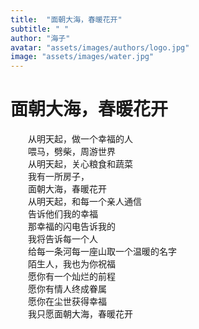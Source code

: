 ```yaml
---
title:  "面朝大海，春暖花开"
subtitle: " "
author: "海子"
avatar: "assets/images/authors/logo.jpg"
image: "assets/images/water.jpg"
---
```


# 面朝大海，春暖花开      

　　从明天起，做一个幸福的人     
　　喂马，劈柴，周游世界      
　　从明天起，关心粮食和蔬菜     
　　我有一所房子，    
　　面朝大海，春暖花开     
　　从明天起，和每一个亲人通信    
　　告诉他们我的幸福    
　　那幸福的闪电告诉我的     
　　我将告诉每一个人    
　　给每一条河每一座山取一个温暖的名字    
　　陌生人，我也为你祝福    
　　愿你有一个灿烂的前程    
　　愿你有情人终成眷属   
　　愿你在尘世获得幸福    
　　我只愿面朝大海，春暖花开   
